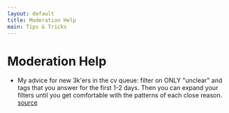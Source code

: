 ```yaml
---
layout: default
title: Moderation Help
main: Tips & Tricks
---
```


# Moderation Help

- My advice for new 3k'ers in the cv queue: filter on ONLY "unclear" and tags that you answer for the first 1-2 days. Then you can expand your filters until you get comfortable with the patterns of each close reason.  [source](http://chat.stackoverflow.com/rooms/41570/conversation/new-cv-queue-advice)  

